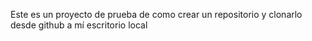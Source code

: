 Este es un proyecto de prueba de como crear un repositorio y clonarlo desde github a mí escritorio local